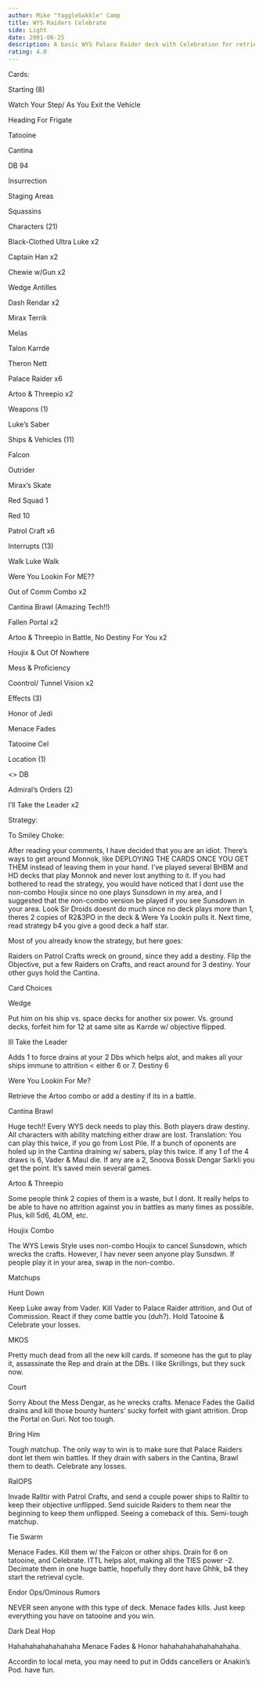 ```yaml
---
author: Mike "YaggleGakkle" Camp
title: WYS Raiders Celebrate
side: Light
date: 2001-06-25
description: A basic WYS Palace Raider deck with Celebration for retrieval
rating: 4.0
---
```

Cards: 

Starting (8)
Watch Your Step/ As You Exit the Vehicle
Heading For Frigate
Tatooine
Cantina
DB 94
Insurrection
Staging Areas
Squassins

Characters (21)
Black-Clothed Ultra Luke x2
Captain Han x2
Chewie w/Gun x2
Wedge Antilles
Dash Rendar x2
Mirax Terrik
Melas
Talon Karrde
Theron Nett
Palace Raider x6
Artoo & Threepio x2

Weapons (1)
Luke’s Saber

Ships & Vehicles (11)
Falcon
Outrider
Mirax’s Skate
Red Squad 1
Red 10
Patrol Craft x6

Interrupts (13)
Walk Luke Walk
Were You Lookin For ME??
Out of Comm Combo x2
Cantina Brawl (Amazing Tech!!)
Fallen Portal x2
Artoo & Threepio in Battle, No Destiny For You x2
Houjix & Out Of Nowhere
Mess & Proficiency
Coontrol/ Tunnel Vision x2

Effects (3)
Honor of Jedi
Menace Fades
Tatooine Cel

Location (1)
<> DB

Admiral’s Orders (2)
I’ll Take the Leader x2



Strategy: 

To Smiley Choke: 
After reading your comments, I have decided that you are an idiot.  There’s ways to get around Monnok, like DEPLOYING THE CARDS ONCE YOU GET THEM instead of leaving them in your hand.  I’ve played several BHBM and HD decks that play Monnok and never lost anything to it.  If you had bothered to read the strategy, you would have noticed that I dont use the non-combo Houjix since no one plays Sunsdown in my area, and I suggested that the non-combo version be played if you see Sunsdown in your area. Look Sir Droids doesnt do much since no deck plays more than 1, theres 2 copies of R2&3PO in the deck & Were Ya Lookin pulls it. Next time, read strategy b4 you give a good deck a half star.


Most of you already know the strategy, but here goes: 

Raiders on Patrol Crafts wreck on ground, since they add a destiny.  Flip the Objective, put a few Raiders on Crafts, and react around for 3 destiny. Your other guys hold the Cantina.

Card Choices

Wedge 
Put him on his ship vs. space decks for another six power. Vs. ground decks, forfeit him for 12 at same site as Karrde w/ objective flipped.

Ill Take the Leader
Adds 1 to force drains at your 2 Dbs which helps alot, and makes all your ships immune to attrition < either 6 or 7.  Destiny 6

Were You Lookin For Me? 
Retrieve the Artoo combo or add a destiny if its in a battle.

Cantina Brawl
Huge tech!!  Every WYS deck needs to play this.  Both players draw destiny.  All characters with ability matching either draw are lost.  Translation:  You can play this twice, if you go from Lost Pile.  If a bunch of oponents are holed up in the Cantina draining w/ sabers, play this twice.  If any 1 of the 4 draws is 6, Vader & Maul die. If any are a 2, Snoova Bossk Dengar Sarkli you get the point. It’s saved mein several games.

Artoo & Threepio
Some people think 2 copies of them is a waste, but I dont.  It really helps to be able to have no attrition against you in battles as many times as possible. Plus, kill 5d6, 4LOM, etc.

Houjix Combo
The WYS Lewis Style uses non-combo Houjix to cancel Sunsdown, which wrecks the crafts.  However, I hav never seen anyone play Sunsdwn.  If people play it in your area, swap in the non-combo.


Matchups

Hunt Down
Keep Luke away from Vader.  Kill Vader to Palace Raider attrition, and Out of Commission.  React if they come battle you (duh?).  Hold Tatooine & Celebrate your losses.

MKOS
Pretty much dead from all the new kill cards.  If someone has the gut to play it, assassinate the Rep and drain at the DBs. I like Skrillings, but they suck now.

Court
Sorry About the Mess Dengar, as he wrecks crafts.  Menace Fades the Gailid drains and kill those bounty hunters’ sucky forfeit with giant attrition. Drop the Portal on Guri. Not too tough.

Bring Him
Tough matchup.  The only way to win is to make sure that Palace Raiders dont let them win battles.  If they drain with sabers in the Cantina, Brawl them to death. Celebrate any losses.

RalOPS
Invade Ralltir with Patrol Crafts, and send a couple power ships to Ralltir to keep their objective unflipped. Send suicide Raiders to them near the beginning to keep them unflipped. Seeing a comeback of this. Semi-tough matchup.

Tie Swarm
Menace Fades. Kill them w/ the Falcon or other ships.  Drain for 6 on tatooine, and Celebrate. ITTL helps alot, making all the TIES power -2. Decimate them in one huge battle, hopefully they dont have Ghhk, b4 they start the retrieval cycle.

Endor Ops/Ominous Rumors
NEVER seen anyone with this type of deck.  Menace fades kills.  Just keep everything you have on tatooine and you win.

Dark Deal Hop
Hahahahahahahahaha Menace Fades & Honor hahahahahahahahahaha.

Accordin to local meta, you may need to put in Odds cancellers or Anakin’s Pod.  have fun.



